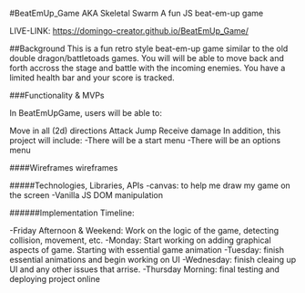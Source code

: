#BeatEmUp_Game AKA Skeletal Swarm
A fun JS beat-em-up game

LIVE-LINK: https://domingo-creator.github.io/BeatEmUp_Game/

##Background This is a fun retro style beat-em-up game similar to the old double dragon/battletoads games. You will will be able to move back and forth accross the stage and battle with the incoming enemies. You have a limited health bar and your score is tracked.

###Functionality & MVPs

In BeatEmUpGame, users will be able to:

Move in all (2d) directions
Attack
Jump
Receive damage
In addition, this project will include: -There will be a start menu -There will be an options menu

####Wireframes wireframes

#####Technologies, Libraries, APIs -canvas: to help me draw my game on the screen -Vanilla JS DOM manipulation

######Implementation Timeline:

-Friday Afternoon & Weekend: Work on the logic of the game, detecting collision, movement, etc. 
-Monday: Start working on adding graphical aspects of game. Starting with essential game animation 
-Tuesday: finish essential animations and begin working on UI 
-Wednesday: finish cleaing up UI and any other issues that arrise.
-Thursday Morning: final testing and deploying project online
